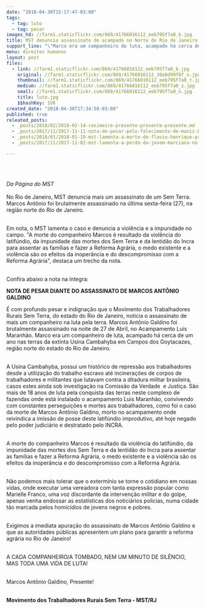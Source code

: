 ```yaml
---
date: "2018-04-30T15:17:47-03:00"
tags:
  - tag: luto
  - tag: pesar
images_hd: //farm1.staticflickr.com/869/41766016112_eeb795f7a0_b.jpg
title: MST denuncia assassinato de acampado no Norte do Rio de Janeiro
support_line: "\"Marco era um companheiro de luta, acampado há cerca de um ano nas terras da extinta Usina Cambahyba em Campos dos Goytacazes, região norte do estado do Rio de Janeiro\", destaca nota do movimento."
menu: direitos humanos
layout: post
files:
  - link: //farm1.staticflickr.com/869/41766016112_eeb795f7a0_b.jpg
    original: //farm1.staticflickr.com/869/41766016112_30a0d99f8f_o.jpg
    thumbnail: //farm1.staticflickr.com/869/41766016112_eeb795f7a0_t.jpg
    medium: //farm1.staticflickr.com/869/41766016112_eeb795f7a0_z.jpg
    small: //farm1.staticflickr.com/869/41766016112_eeb795f7a0_n.jpg
    title: luto.jpg
    $$hashKey: 1VK
created_date: "2018-04-30T17:34:58-03:00"
published: true
releated_posts:
  - _posts/2018/02/2018-02-14-rosimeire-presente-presente-presente.md
  - _posts/2017/11/2017-11-11-nota-de-pesar-pelo-falecimento-de-moniz-bandeira.md
  - _posts/2018/01/2018-01-19-mst-lamenta-a-morte-de-flavio-henrique-presidente-da-radio-inconfidencia-e-da-rede-minas.md
  - _posts/2017/11/2017-11-02-mst-lamenta-a-perda-da-jovem-marciana-no-interior-de-alagoas.md

---
```

<p><br />
&nbsp;</p>

<p><em>Da P&aacute;gina do MST</em><br />
<br />
No Rio de Janeiro, MST denuncia mais um assassinato de um Sem Terra. Marcos Ant&ocirc;nio foi brutalmente assassinado na &uacute;ltima sexta-feira (27), na regi&atilde;o norte do Rio de Janeiro.<br />
&nbsp;</p>

<p>Em nota, o MST lamenta o caso e denuncia a viol&ecirc;ncia e a impunidade no campo. &quot;A morte do&nbsp;companheiro Marcos&nbsp;&eacute; resultado da viol&ecirc;ncia do latif&uacute;ndio, da impunidade das mortes dos Sem Terra e da lentid&atilde;o do Incra para assentar as fam&iacute;lias e fazer a Reforma Agr&aacute;ria, o medo existente e a viol&ecirc;ncia s&atilde;o os efeitos da inoper&acirc;ncia e do descompromisso com a Reforma Agr&aacute;ria&quot;, destaca um trecho da nota.<br />
&nbsp;</p>

<p>Confira abaixo a nota na &iacute;ntegra:</p>

<p><strong>NOTA DE PESAR DIANTE DO ASSASSINATO DE MARCOS ANT&Ocirc;NIO GALDINO</strong></p>

<p>&Eacute; com profundo pesar e indigna&ccedil;&atilde;o que o Movimento dos Trabalhadores Rurais Sem Terra, do estado do Rio de Janeiro, noticia o assassinato de mais um companheiro na luta pela terra. Marcos Ant&ocirc;nio Galdino foi brutalmente assassinado na noite de 27 de Abril, no Acampamento Luis Maranh&atilde;o. Marco era um companheiro de luta, acampado h&aacute; cerca de um ano nas terras da extinta Usina Cambahyba em Campos dos Goytacazes, regi&atilde;o norte do estado do Rio de Janeiro.<br />
&nbsp;</p>

<p>A Usina Cambahyba, possui um hist&oacute;rico de repress&atilde;o aos trabalhadores desde a utiliza&ccedil;&atilde;o do trabalho escravo at&eacute; incinera&ccedil;&otilde;es de corpos de trabalhadores e militantes que lutavam contra a ditadura militar brasileira, casos estes ainda sob investiga&ccedil;&atilde;o na Comiss&atilde;o da Verdade&nbsp; e Justi&ccedil;a. S&atilde;o mais de 18 anos de luta pela conquista das terras neste complexo de fazendas onde est&aacute; instalado o acampamento Luis Maranh&atilde;o, convivendo com constantes persegui&ccedil;&otilde;es e mortes aos trabalhadores, como foi o caso da morte de Marcos Ant&ocirc;nio Galdino, morto no acampamento onde reivindica a imiss&atilde;o de posse deste latif&uacute;ndio improdutivo, at&eacute; hoje negado pelo poder judici&aacute;rio e destratado pelo INCRA.<br />
&nbsp;</p>

<p>A morte do&nbsp;companheiro Marcos&nbsp;&eacute; resultado da viol&ecirc;ncia do latif&uacute;ndio, da impunidade das mortes dos Sem Terra e da lentid&atilde;o do Incra para assentar as fam&iacute;lias e fazer a Reforma Agr&aacute;ria, o medo existente e a viol&ecirc;ncia s&atilde;o os efeitos da inoper&acirc;ncia e do descompromisso com a Reforma Agr&aacute;ria.<br />
&nbsp;</p>

<p>N&atilde;o podemos mais tolerar que o exterm&iacute;nio se torne o cotidiano em nossas vidas, onde executar uma vereadora com tanta express&atilde;o popular como Marielle Franco, uma voz discordante da interven&ccedil;&atilde;o militar e do golpe, apenas venha endossar as estat&iacute;sticas dos notici&aacute;rios policias, numa cidade t&atilde;o marcada pelos homic&iacute;dios de jovens negros e pobres.<br />
&nbsp;</p>

<p>Exigimos a imediata apura&ccedil;&atilde;o do assassinato de Marcos Ant&ocirc;nio Galdino e que as autoridades p&uacute;blicas apresentem um plano para garantir a reforma agr&aacute;ria no Rio de Janeiro!&nbsp;<br />
&nbsp;</p>

<p>A CADA COMPANHEIRO/A TOMBADO, NEM UM MINUTO DE SIL&Ecirc;NCIO, MAS TODA UMA VIDA DE LUTA!<br />
&nbsp;</p>

<p>Marcos Ant&ocirc;nio Galdino, Presente!<br />
&nbsp;</p>

<p><strong>Movimento&nbsp;dos Trabalhadores Rurais Sem Terra - MST/RJ</strong></p>
